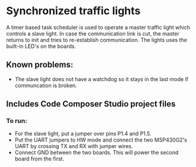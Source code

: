 # Synchronized traffic lights

A timer based task scheduler is used to operate a master traffic light which controls a slave light. In case the communication link is cut, the master returns to init and tries to re-establish communication. The lights uses the built-in LED's on the boards.

## Known problems:

- The slave light does not have a watchdog so it stays in the last mode if communcation is broken.

## Includes Code Composer Studio project files

### To run:

- For the slave light, put a jumper over pins P1.4 and P1.5.
- Put the UART jumpers to HW mode and connect the two MSP430G2's UART by crossing TX and RX with jumper wires.
- Connect GND between the two boards. This will power the second board from the first.
